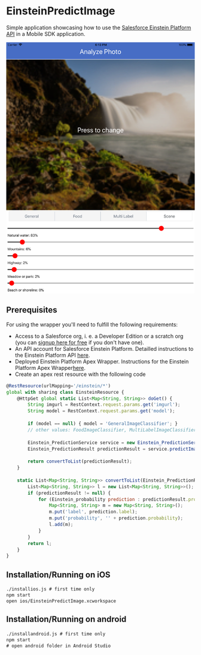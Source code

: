 # EinsteinPredictImage
Simple application showcasing how to use the [Salesforce Einstein Platform API](https://metamind.readme.io/) in a Mobile SDK application.

![GitHub Logo](/iOS_Screenshot.png)

## Prerequisites

For using the wrapper you'll need to fulfill the following requirements:
* Access to a Salesforce org, i. e. a Developer Edition or a scratch org (you can [signup here for free](https://developer.salesforce.com/signup) if you don't have one).
* An API account for Salesforce Einstein Platform. Detailled instructions to the Einstein Platform API [here](https://metamind.readme.io/docs/what-you-need-to-call-api).
* Deployed Einstein Platform Apex Wrapper. Instructions for the Einstein Platform Apex Wrapper[here](https://github.com/muenzpraeger/salesforce-einstein-platform-apex/blob/master/README.md).
* Create an apex rest resource with the following code

```javascript
@RestResource(urlMapping='/einstein/*')
global with sharing class EinsteinResource {
    @HttpGet global static List<Map<String, String>> doGet() {
        String imgurl = RestContext.request.params.get('imgurl');
        String model = RestContext.request.params.get('model');

        if (model == null) { model = 'GeneralImageClassifier'; }
        // other values: FoodImageClassifier, MultiLabelImageClassifier, SceneClassifier

        Einstein_PredictionService service = new Einstein_PredictionService(Einstein_PredictionService.Types.IMAGE);
        Einstein_PredictionResult predictionResult = service.predictImageUrl(model, imgurl, 5, '');

        return convertToList(predictionResult);
    }    

    static List<Map<String, String>> convertToList(Einstein_PredictionResult predictionResult) {
        List<Map<String, String>> l = new List<Map<String, String>>();
        if (predictionResult != null) {
            for (Einstein_probability prediction : predictionResult.probabilities) {
                Map<String, String> m = new Map<String, String>();
                m.put('label', prediction.label);
                m.put('probability', '' + prediction.probability);
                l.add(m);
            }
        }
        return l;
    }    
}
```

## Installation/Running on iOS
``` shell
./installios.js # first time only
npm start
open ios/EinsteinPredictImage.xcworkspace
```

## Installation/Running on android
``` shell
./installandroid.js # first time only
npm start
# open android folder in Android Studio
```
